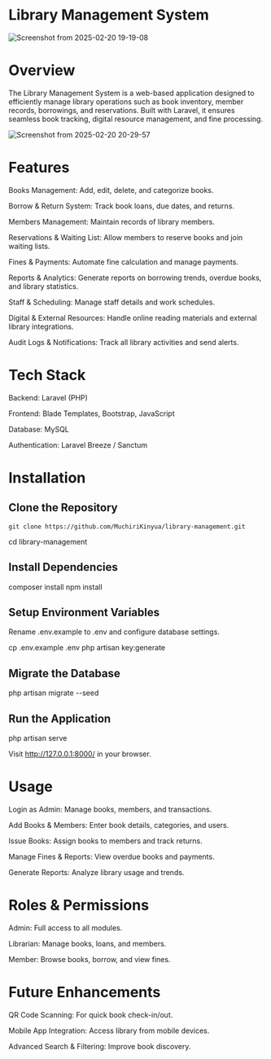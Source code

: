 # Library Management System

![Screenshot from 2025-02-20 19-19-08](https://github.com/user-attachments/assets/dddbc775-7ab1-47f5-b4c4-97b260ab2a17)

# Overview

The Library Management System is a web-based application designed to efficiently manage library operations such as book inventory, member records, borrowings, and reservations. Built with Laravel, it ensures seamless book tracking, digital resource management, and fine processing.

![Screenshot from 2025-02-20 20-29-57](https://github.com/user-attachments/assets/25365fd2-8597-4aa7-845d-99ba824b7b4a)

# Features

Books Management: Add, edit, delete, and categorize books.

Borrow & Return System: Track book loans, due dates, and returns.

Members Management: Maintain records of library members.

Reservations & Waiting List: Allow members to reserve books and join waiting lists.

Fines & Payments: Automate fine calculation and manage payments.

Reports & Analytics: Generate reports on borrowing trends, overdue books, and library statistics.

Staff & Scheduling: Manage staff details and work schedules.

Digital & External Resources: Handle online reading materials and external library integrations.

Audit Logs & Notifications: Track all library activities and send alerts.

# Tech Stack

Backend: Laravel (PHP)

Frontend: Blade Templates, Bootstrap, JavaScript

Database: MySQL

Authentication: Laravel Breeze / Sanctum

# Installation

## Clone the Repository

    git clone https://github.com/MuchiriKinyua/library-management.git

cd library-management

## Install Dependencies

composer install
npm install

## Setup Environment Variables

Rename .env.example to .env and configure database settings.

cp .env.example .env
php artisan key:generate

## Migrate the Database

php artisan migrate --seed

## Run the Application

php artisan serve

Visit http://127.0.0.1:8000/ in your browser.

# Usage

Login as Admin: Manage books, members, and transactions.

Add Books & Members: Enter book details, categories, and users.

Issue Books: Assign books to members and track returns.

Manage Fines & Reports: View overdue books and payments.

Generate Reports: Analyze library usage and trends.

# Roles & Permissions

Admin: Full access to all modules.

Librarian: Manage books, loans, and members.

Member: Browse books, borrow, and view fines.

# Future Enhancements

QR Code Scanning: For quick book check-in/out.

Mobile App Integration: Access library from mobile devices.

Advanced Search & Filtering: Improve book discovery.
